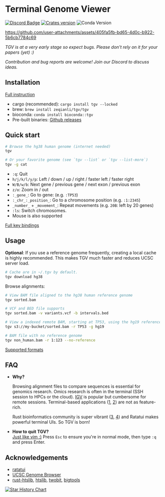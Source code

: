 # Terminal Genome Viewer

[![Discord Badge]][Discord Server] [![Crates version]](https://crates.io/crates/tgv) ![Conda Version](https://img.shields.io/conda/v/bioconda/tgv)

<https://github.com/user-attachments/assets/405fa5fb-bd65-4d0c-b922-5b6cb7784c69>

*TGV is at a very early stage so expect bugs. Please don't rely on it for your papers (yet) :)*

*Contribution and bug reports are welcome! Join our Discord to discuss ideas.*

## Installation

[Full instruction](https://github.com/zeqianli/tgv/wiki/Installation)

- cargo (recommended): `cargo install tgv --locked`
- brew: `brew install zeqianli/tgv/tgv`
- bioconda: `conda install bioconda::tgv`
- Pre-built binaries: [Github releases](https://github.com/zeqianli/tgv/releases/)

## Quick start

```bash
# Browse the hg38 human genome (internet needed)
tgv

# Or your favorite genome (see `tgv --list` or `tgv --list-more`)
tgv -g cat 
```

- `:q`: Quit
- `h/j/k/l/y/p`: Left / down / up / right / faster left / faster right
- `W/B/w/b`: Next gene / previous gene / next exon / previous exon
- `z/o`: Zoom in / out
- `:_gene_`: Go to gene: (e.g. `:TP53`)
- `:_chr_:_position_`: Go to a chromosome position (e.g. `:1:2345`)
- `_number_` + `_movement_`: Repeat movements (e.g. `20B`: left by 20 genes)
- `:ls`: Switch chromosomes.
- Mouse is also supported

[Full key bindings](https://github.com/zeqianli/tgv/wiki/Usage)

## Usage

**Optional**: If you use a reference genome frequently, creating a local cache is highly recommended. This makes TGV much faster and reduces UCSC server load.

```bash
# Cache are in ~/.tgv by default.
tgv download hg38
```

Browse alignments:

```bash
# View BAM file aligned to the hg38 human reference genome
tgv sorted.bam

# VCF and BED file supports
tgv sorted.bam -v variants.vcf -b intervals.bed

# View a indexed remote BAM, starting at TP53, using the hg19 reference genome
tgv s3://my-bucket/sorted.bam -r TP53 -g hg19

# BAM file with no reference genome
tgv non_human.bam -r 1:123 --no-reference
```

[Supported formats](https://github.com/zeqianli/tgv/wiki/Usage)

## FAQ

- **Why?**
  
  Browsing alignment files to compare sequences is essential for genomics research. Omics research is often in the terminal (SSH session to HPCs or the cloud). [IGV](https://github.com/igvteam/igv) is popular but cumbersome for remote sessions. Terminal-based applications ([1](https://github.com/dariober/ASCIIGenomecu), [2](https://www.htslib.org/doc/samtools-tview.html)) are not as feature-rich.

  Rust bioinformatics community is super vibrant ([3](https://lh3.github.io/2024/03/05/what-high-performance-language-to-learn), [4](https://github.com/sharkLoc/rust-in-bioinformatics)) and Ratatui makes powerful terminal UIs. So TGV is born!

- **How to quit TGV?**  
  [Just like vim :)](https://stackoverflow.com/questions/11828270/how-do-i-exit-vim) Press `Esc` to ensure you're in normal mode, then type `:q` and press Enter.

## Acknowledgements

- [ratatui](https://ratatui.rs/)
- [UCSC Genome Browser](https://genome.ucsc.edu/)
- [rust-htslib](https://github.com/rust-bio/rust-htslib), [htslib](https://github.com/samtools/htslib), [twobit](https://github.com/jbethune/rust-twobit), [bigtools](https://github.com/jackh726/bigtools)

[![Star History Chart](https://api.star-history.com/svg?repos=zeqianli/tgv&type=Date)](https://www.star-history.com/#zeqianli/tgv&Date)

[Discord Badge]: https://img.shields.io/discord/1358313687399792662?label=discord&logo=discord&style=flat-square&color=1370D3&logoColor=1370D3
[Discord Server]: https://discord.gg/rZkgjHqPR8
[Crates version]: https://img.shields.io/crates/v/tgv
